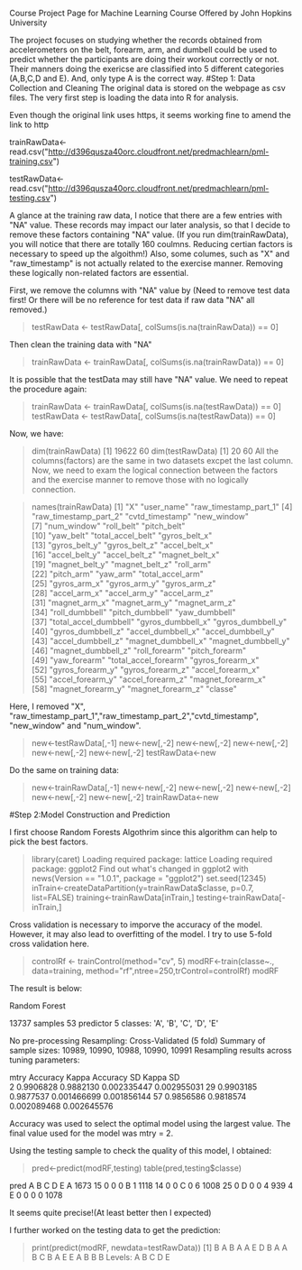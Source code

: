 Course Project Page for Machine Learning Course Offered by John Hopkins University

The project focuses on studying whether the records obtained from accelerometers on the belt, forearm, arm, and dumbell could be used to predict whether the participants are doing their workout correctly or not. Their manners doing the exericse are classified into 5 different categories (A,B,C,D and E). And, only type A is the correct way.
#Step 1: Data Collection and Cleaning
The original data is stored on the webpage as csv files. The very first step is loading the data into R for analysis.

Even though the original link uses https, it seems working fine to amend the link to http

trainRawData<-read.csv("http://d396qusza40orc.cloudfront.net/predmachlearn/pml-training.csv")

testRawData<-read.csv("http://d396qusza40orc.cloudfront.net/predmachlearn/pml-testing.csv")

A glance at the training raw data, I notice that there are  a few entries with "NA" value. These records may impact our later analysis, so that I decide to remove these factors containing "NA" value. (If you run dim(trainRawData), you will notice that there are totally 160 coulmns. Reducing certian factors is necessary to speed up the algoithm!) Also, some columes, such as "X" and "raw_timestamp" is not actually related to the exercise manner. Removing these logically non-related factors are essential.

First, we remove the columns with "NA" value by (Need to remove test data first! Or there will be no reference for test data if raw data "NA" all removed.)
> testRawData <- testRawData[, colSums(is.na(trainRawData)) == 0]

Then clean the training data with "NA"
> trainRawData <- trainRawData[, colSums(is.na(trainRawData)) == 0]

It is possible that the testData may still have "NA" value. We need to repeat the procedure again:
> trainRawData <- trainRawData[, colSums(is.na(testRawData)) == 0]
> testRawData <- testRawData[, colSums(is.na(testRawData)) == 0]

Now, we have:
> dim(trainRawData)
[1] 19622    60
> dim(testRawData)
[1] 20 60
All the columns(factors) are the same in two datasets excpet the last column. Now, we need to exam the logical connection between the factors and the exercise manner to remove those with no logically connection.

> names(trainRawData)
 [1] "X"                    "user_name"            "raw_timestamp_part_1"
 [4] "raw_timestamp_part_2" "cvtd_timestamp"       "new_window"          
 [7] "num_window"           "roll_belt"            "pitch_belt"          
[10] "yaw_belt"             "total_accel_belt"     "gyros_belt_x"        
[13] "gyros_belt_y"         "gyros_belt_z"         "accel_belt_x"        
[16] "accel_belt_y"         "accel_belt_z"         "magnet_belt_x"       
[19] "magnet_belt_y"        "magnet_belt_z"        "roll_arm"            
[22] "pitch_arm"            "yaw_arm"              "total_accel_arm"     
[25] "gyros_arm_x"          "gyros_arm_y"          "gyros_arm_z"         
[28] "accel_arm_x"          "accel_arm_y"          "accel_arm_z"         
[31] "magnet_arm_x"         "magnet_arm_y"         "magnet_arm_z"        
[34] "roll_dumbbell"        "pitch_dumbbell"       "yaw_dumbbell"        
[37] "total_accel_dumbbell" "gyros_dumbbell_x"     "gyros_dumbbell_y"    
[40] "gyros_dumbbell_z"     "accel_dumbbell_x"     "accel_dumbbell_y"    
[43] "accel_dumbbell_z"     "magnet_dumbbell_x"    "magnet_dumbbell_y"   
[46] "magnet_dumbbell_z"    "roll_forearm"         "pitch_forearm"       
[49] "yaw_forearm"          "total_accel_forearm"  "gyros_forearm_x"     
[52] "gyros_forearm_y"      "gyros_forearm_z"      "accel_forearm_x"     
[55] "accel_forearm_y"      "accel_forearm_z"      "magnet_forearm_x"    
[58] "magnet_forearm_y"     "magnet_forearm_z"     "classe"              

Here, I removed "X", "raw_timestamp_part_1","raw_timestamp_part_2","cvtd_timestamp", "new_window" and "num_window".
> new<-testRawData[,-1]
> new<-new[,-2]
> new<-new[,-2]
> new<-new[,-2]
> new<-new[,-2]
> new<-new[,-2]
> testRawData<-new

Do the same on training data:
> new<-trainRawData[,-1]
> new<-new[,-2]
> new<-new[,-2]
> new<-new[,-2]
> new<-new[,-2]
> new<-new[,-2]
> trainRawData<-new

#Step 2:Model Construction and Prediction

I first choose Random Forests Algothrim since this algorithm can help to pick the best factors.

> library(caret)
Loading required package: lattice
Loading required package: ggplot2
Find out what's changed in ggplot2 with
news(Version == "1.0.1", package = "ggplot2")
> set.seed(12345)
> inTrain<-createDataPartition(y=trainRawData$classe, p=0.7, list=FALSE)
> training<-trainRawData[inTrain,]
> testing<-trainRawData[-inTrain,]

Cross validation is necessary to imporve the accuracy of the model. However, it may also lead to overfitting of the model. I try to use 5-fold cross validation here.
> controlRf <- trainControl(method="cv", 5)
> modRF<-train(classe~., data=training, method="rf",ntree=250,trControl=controlRf)
> modRF

The result is below:

Random Forest 

13737 samples
   53 predictor
    5 classes: 'A', 'B', 'C', 'D', 'E' 

No pre-processing
Resampling: Cross-Validated (5 fold) 
Summary of sample sizes: 10989, 10990, 10988, 10990, 10991 
Resampling results across tuning parameters:

  mtry  Accuracy   Kappa      Accuracy SD  Kappa SD   
   2    0.9906828  0.9882130  0.002335447  0.002955031
  29    0.9903185  0.9877537  0.001466699  0.001856144
  57    0.9856586  0.9818574  0.002089468  0.002645576

Accuracy was used to select the optimal model using  the largest value.
The final value used for the model was mtry = 2. 

Using the testing sample to check the quality of this model, I obtained:

> pred<-predict(modRF,testing)
> table(pred,testing$classe)
    
pred    A    B    C    D    E
   A 1673   15    0    0    0
   B    1 1118   14    0    0
   C    0    6 1008   25    0
   D    0    0    4  939    4
   E    0    0    0    0 1078

It seems quite precise!(At least better then I expected)

I further worked on the testing data to get the prediction:

> print(predict(modRF, newdata=testRawData))
 [1] B A B A A E D B A A B C B A E E A B B B
Levels: A B C D E


